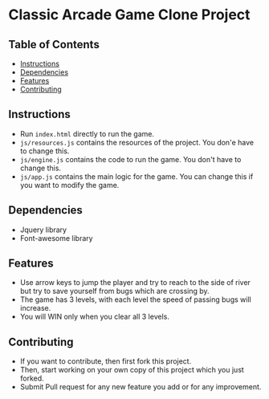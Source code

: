 # Classic Arcade Game Clone Project

## Table of Contents

- [Instructions](#instructions)
- [Dependencies](#dependencies)
- [Features](#features)
- [Contributing](#contributing)

## Instructions
- Run `index.html` directly to run the game.
- `js/resources.js` contains the resources of the project. You don'e have to change this.
- `js/engine.js` contains the code to run the game. You don't have to change this.
- `js/app.js` contains the main logic for the game. You can change this if you want to modify the game.

## Dependencies
- Jquery library
- Font-awesome library

## Features
- Use arrow keys to jump the player and try to reach to the side of river but try to save yourself from bugs which are crossing by.
- The game has 3 levels, with each level the speed of passing bugs will increase.
- You will WIN only when you clear all 3 levels.

## Contributing
- If you want to contribute, then first fork this project.
- Then, start working on your own copy of this project which you just forked.
- Submit Pull request for any new feature you add or for any improvement.

